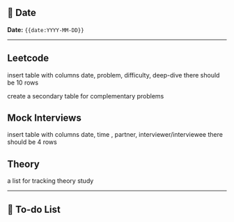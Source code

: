 ## 📅 Date
**Date:** `{{date:YYYY-MM-DD}}`

---
## Leetcode 
insert table with columns date, problem, difficulty, deep-dive
there should be 10 rows

create a secondary table for complementary problems

## Mock Interviews
insert table with columns date, time , partner, interviewer/interviewee
there should be 4 rows

## Theory
a list for tracking theory study 

---
## 📝 To-do List